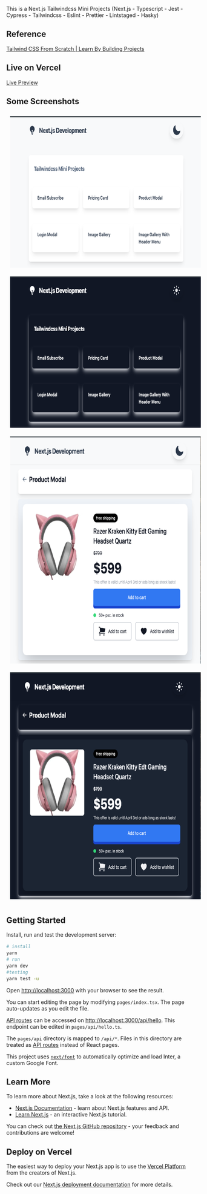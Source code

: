 This is a Next.js Tailwindcss Mini Projects (Next.js - Typescript - Jest - Cypress - Tailwindcss - Eslint - Prettier - Lintstaged - Hasky)

## Reference

[Tailwind CSS From Scratch | Learn By Building Projects](https://www.udemy.com/course/tailwind-from-scratch/)

## Live on Vercel

<a href="https://next-ts-tailwindcss-mini-projects.vercel.app/" target="_blank">Live Preview</a>

## Some Screenshots

<img src="public/images/fp1.png" alt="frontpage-light" style="height: 400px; width:800px; margin: 10px;"/>
<img src="public/images/fp1-dark.png" alt="frontpage-dark" style="height: 400px; width:800px; margin: 10px;"/>
<img src="public/images/pm.png" alt="product modal light" style="height: 600px; width:800px; margin: 10px;"/>
<img src="public/images/pm-dark.png" alt="product modal dark" style="height: 600px; width:800px; margin: 10px;"/>

## Getting Started

Install, run and test the development server:

```bash
# install
yarn
# run
yarn dev
#testing
yarn test -u
```

Open [http://localhost:3000](http://localhost:3000) with your browser to see the result.

You can start editing the page by modifying `pages/index.tsx`. The page auto-updates as you edit the file.

[API routes](https://nextjs.org/docs/api-routes/introduction) can be accessed on [http://localhost:3000/api/hello](http://localhost:3000/api/hello). This endpoint can be edited in `pages/api/hello.ts`.

The `pages/api` directory is mapped to `/api/*`. Files in this directory are treated as [API routes](https://nextjs.org/docs/api-routes/introduction) instead of React pages.

This project uses [`next/font`](https://nextjs.org/docs/basic-features/font-optimization) to automatically optimize and load Inter, a custom Google Font.

## Learn More

To learn more about Next.js, take a look at the following resources:

- [Next.js Documentation](https://nextjs.org/docs) - learn about Next.js features and API.
- [Learn Next.js](https://nextjs.org/learn) - an interactive Next.js tutorial.

You can check out [the Next.js GitHub repository](https://github.com/vercel/next.js/) - your feedback and contributions are welcome!

## Deploy on Vercel

The easiest way to deploy your Next.js app is to use the [Vercel Platform](https://vercel.com/new?utm_medium=default-template&filter=next.js&utm_source=create-next-app&utm_campaign=create-next-app-readme) from the creators of Next.js.

Check out our [Next.js deployment documentation](https://nextjs.org/docs/deployment) for more details.
